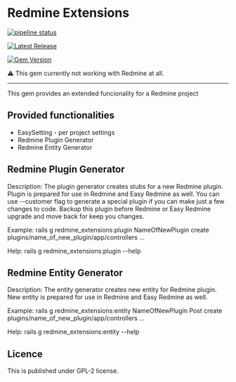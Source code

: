 # Redmine Extensions

[![pipeline status](https://git.easy.cz/redmine/redmine_extensions_gem/badges/master/pipeline.svg)](https://git.easy.cz/redmine/redmine_extensions_gem/-/commits/master)

[![Latest Release](https://git.easy.cz/redmine/redmine_extensions_gem/-/badges/release.svg)](https://git.easy.cz/redmine/redmine_extensions_gem/-/releases)

[![Gem Version](https://badge.fury.io/rb/redmine_extensions.svg)](http://badge.fury.io/rb/redmine_extensions)


⚠️ This gem currently not working with Redmine at all.

---
This gem provides an extended funcionality for a Redmine project

## Provided functionalities
* EasySetting - per project settings
* Redmine Plugin Generator
* Redmine Entity Generator

## Redmine Plugin Generator 

Description:
    The plugin generator creates stubs for a new Redmine plugin.
    Plugin is prepared for use in Redmine and Easy Redmine as well.
    You can use --customer flag to generate a special plugin if you can make just a few changes to code. Backup this plugin before Redmine or Easy Redmine upgrade and move back for keep you changes.

Example:
    rails g redmine_extensions:plugin NameOfNewPlugin
      create  plugins/name_of_new_plugin/app/controllers
      ...

Help:
     rails g redmine_extensions:plugin --help


## Redmine Entity Generator

Description:
    The entity generator creates new entity for Redmine plugin.
    New entity is prepared for use in Redmine and Easy Redmine as well.

Example:
    rails g redmine_extensions:entity NameOfNewPlugin Post
      create  plugins/name_of_new_plugin/app/controllers
      ...

Help:
    rails g redmine_extensions:entity --help

## Licence
This is published under GPL-2 license.
